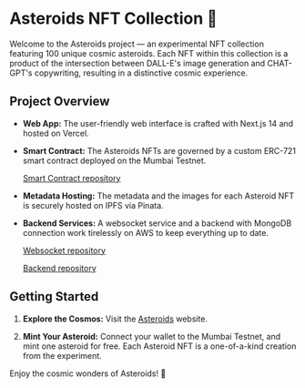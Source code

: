 # Asteroids NFT Collection 🌠

Welcome to the Asteroids project — an experimental NFT collection featuring 100 unique cosmic asteroids. Each NFT within this collection is a product of the intersection between DALL-E's image generation and CHAT-GPT's copywriting, resulting in a distinctive cosmic experience.

## Project Overview

- **Web App:** The user-friendly web interface is crafted with Next.js 14 and hosted on Vercel.

- **Smart Contract:** The Asteroids NFTs are governed by a custom ERC-721 smart contract deployed on the Mumbai Testnet.

  [Smart Contract repository](https://github.com/gabormeresz/asteroids-smart-contract/)

- **Metadata Hosting:** The metadata and the images for each Asteroid NFT is securely hosted on IPFS via Pinata.

- **Backend Services:** A websocket service and a backend with MongoDB connection work tirelessly on AWS to keep everything up to date.

  [Websocket repository](https://github.com/gabormeresz/asteroids-websocket)

  [Backend repository](https://github.com/gabormeresz/asteroids-backend)

## Getting Started

1. **Explore the Cosmos:** Visit the [Asteroids](https://asteroids-nft.vercel.app/) website.

2. **Mint Your Asteroid:** Connect your wallet to the Mumbai Testnet, and mint one asteroid for free. Each Asteroid NFT is a one-of-a-kind creation from the experiment.

Enjoy the cosmic wonders of Asteroids! 🚀
